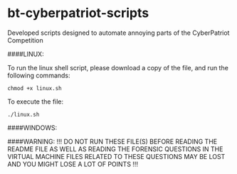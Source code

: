 # bt-cyberpatriot-scripts
Developed scripts designed to automate annoying parts of the CyberPatriot Competition


####LINUX: 

To run the linux shell script, please download a copy of the file, and run the following commands: 

```chmod +x linux.sh```

To execute the file:

```./linux.sh```

####WINDOWS: 


####WARNING: 
!!! DO NOT RUN THESE FILE(S) BEFORE READING THE README FILE AS WELL AS READING THE FORENSIC QUESTIONS IN THE VIRTUAL MACHINE
FILES RELATED TO THESE QUESTIONS MAY BE LOST AND YOU MIGHT LOSE A LOT OF POINTS !!!
